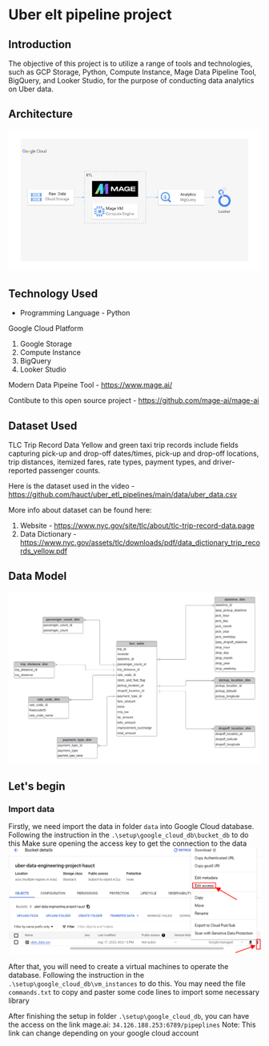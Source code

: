 # Uber elt pipeline project

## Introduction

The objective of this project is to utilize a range of tools and technologies, such as GCP Storage, Python, Compute Instance, Mage Data Pipeline Tool, BigQuery, and Looker Studio, for the purpose of conducting data analytics on Uber data.

## Architecture 
<img src="architecture.jpg">

## Technology Used
- Programming Language - Python

Google Cloud Platform
1. Google Storage
2. Compute Instance 
3. BigQuery
4. Looker Studio

Modern Data Pipeine Tool - https://www.mage.ai/

Contibute to this open source project - https://github.com/mage-ai/mage-ai


## Dataset Used
TLC Trip Record Data
Yellow and green taxi trip records include fields capturing pick-up and drop-off dates/times, pick-up and drop-off locations, trip distances, itemized fares, rate types, payment types, and driver-reported passenger counts. 

Here is the dataset used in the video - https://github.com/hauct/uber_etl_pipelines/main/data/uber_data.csv

More info about dataset can be found here:
1. Website - https://www.nyc.gov/site/tlc/about/tlc-trip-record-data.page
2. Data Dictionary - https://www.nyc.gov/assets/tlc/downloads/pdf/data_dictionary_trip_records_yellow.pdf

## Data Model
<img src="data_model.jpeg">

## Let's begin
### Import data 
Firstly, we need import the data in folder `data` into Google Cloud database. Following the instruction in the `.\setup\google_cloud_db\bucket_db` to do this
Make sure opening the access key to get the connection to the data
<img src=".\setup\google_cloud_db\bucket_db\15.png">

After that, you will need to create a virtual machines to operate the database. Following the instruction in the `.\setup\google_cloud_db\vm_instances` to do this. You may need the file `commands.txt` to copy and paster some code lines to import some necessary library

After finishing the setup in folder `.\setup\google_cloud_db`, you can have the access on the link mage.ai:
`34.126.188.253:6789/pipeplines`
Note: This link can change depending on your google cloud account
